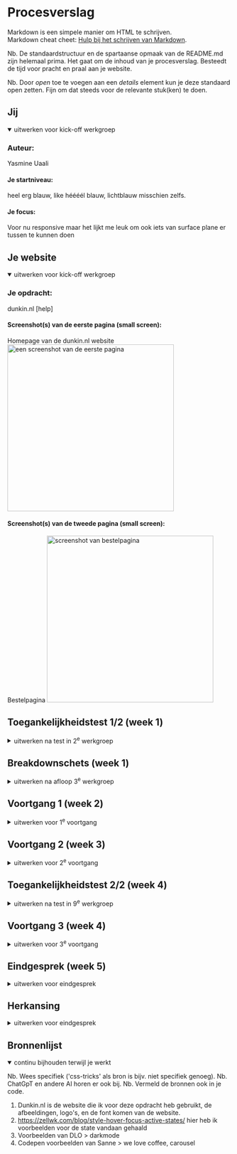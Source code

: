 # Procesverslag
Markdown is een simpele manier om HTML te schrijven.  
Markdown cheat cheet: [Hulp bij het schrijven van Markdown](https://github.com/adam-p/markdown-here/wiki/Markdown-Cheatsheet).

Nb. De standaardstructuur en de spartaanse opmaak van de README.md zijn helemaal prima. Het gaat om de inhoud van je procesverslag. Besteedt de tijd voor pracht en praal aan je website.

Nb. Door *open* toe te voegen aan een *details* element kun je deze standaard open zetten. Fijn om dat steeds voor de relevante stuk(ken) te doen.





## Jij

<details open>
  <summary>uitwerken voor kick-off werkgroep</summary>

  ### Auteur:
  Yasmine Uaali

  #### Je startniveau:
  heel erg blauw, like héééél blauw, lichtblauw misschien zelfs. 

  #### Je focus:
  Voor nu responsive maar het lijkt me leuk om ook iets van surface plane er tussen te kunnen doen
 
</details>





## Je website

<details open>
  <summary>uitwerken voor kick-off werkgroep</summary>

  ### Je opdracht:
  dunkin.nl [help]

  #### Screenshot(s) van de eerste pagina (small screen): 
  Homepage van de dunkin.nl website  
  <img src="readme-images/hoofdpagina.jpeg" width="375px" alt="een screenshot van de eerste pagina">

  #### Screenshot(s) van de tweede pagina (small screen):
  Bestelpagina 
  <img src="readme-images/bestelpagina.png" width="375px" alt="screenshot van bestelpagina">
 
</details>



## Toegankelijkheidstest 1/2 (week 1)

<details>
  <summary>uitwerken na test in 2<sup>e</sup> werkgroep</summary>

  ### Bevindingen
  Lijst met je bevindingen die in de test naar voren kwamen: 
  Het was allereerst best wel zoeken en uitvinden hoer ik met Voice Over zelf aan de slag moest maar nadat ik het een beetje door had, was het echt even door de website zelf zoeken. 
  Dunkin' gebruikt best veel divs op de website en wat je hoort is best veel ruis maar niet een duidelijke omschrijving van de website. Het is maar dat ik kan zien en daardoor kan zien wat er geselecteerd is door de Voice Over maar ik zou het niet kunnen volgen zonder te kijken. Laat staan daadwerkelijk een bestelling of iets dergelijk plaatsen. 

</details>



## Breakdownschets (week 1)

<details>
  <summary>uitwerken na afloop 3<sup>e</sup> werkgroep</summary>

  ### de hele pagina: 
  <img src="readme-images/breakdownschetsen.png" width="375px" alt="breakdown van de hele pagina">

  ### dynamisch deel carousel: 
  <img src="readme-images/breakdownschets2.png" width="375px" alt="breakdown van een dynamisch deel">


</details>





## Voortgang 1 (week 2)

<details>
  <summary>uitwerken voor 1<sup>e</sup> voortgang</summary>

  ### Stand van zaken
  hier dit ging goed & dit was lastig (neem ook screenshots op van delen van je website en code)
<img src="readme-images/eersteprogres.png" width="375px" alt="uitomst opdracht 1">


  ### Agenda voor meeting
  Samen met Sinem en Noah hebben we kort de vragen doorgenomen die we op dit moment hebbene en willen bespreken tijdens onze eerste voorstgangsgesprek, we kwamen op het volgende: 

  Yasmine: 
   - Mijn website maakt gebruik van heeft veels div, mag ik hier gewoon articles/sections van maken? En wanneer zou ik wel een div mogen gebruiken?
   - Een aantal afbeeldingen op mijn pagina zijn zo gepositioneerd dat het geen afbeeldingen zijn maat 
   - In hoeverre worden de animaties die op de website worden gebruikt van mij verwacht? Bijv. elke keer wanneer het scherm laadt. 
   - In de mobile first scherm wordt de navigatie een hamburger menu, geen idee hoe ik dat moet maken

  Noah:
   - Geen idee waar ik moet beginnen eigenlijk. 
   - De lettertypes van de website 
  
  Sinem:
   - Mijn headings zijn plaatjes, Geen idee hoe ik dat moet aanpakken
   - Sommige buttons hebben border en ik heb geen idee hoe ik dat moet maken.

  ### Verslag van meeting
  hier na afloop snel de uitkomsten van de meeting vastleggen

  - de site taal goed instellen in de language tag
  - onnodige engelse woorden kan je het beste vertalen
  - titel van de pagina een goeie titel geven (voor de tablad en Google)
  - favicon is de afbeelding/logo naast de titel van de pagina 
  - wanneer een afbeelding een heading is (h1/h2/h3) kan je de alt tekst in de aria-label zetten van de heading
  - a single div website 

</details>





## Voortgang 2 (week 3)

<details>
  <summary>uitwerken voor 2<sup>e</sup> voortgang</summary>

  ### Stand van zaken
  hier dit ging goed & dit was lastig (neem ook screenshots op van delen van je website en code)


  ### Agenda voor meeting
  samen met je groepje opstellen

  Yasmine: 

  - font die gedownload is in je website zetten of moet je alles met fontface doen?


  Sinem: 
  - nav/hamburger menu doornemen
  - hoe krijg je twee sections naast elkaar 
  - hoe krijg je de plaatjes in mijn section van de chips zakker boven aan terwijl ze in de html onderaanstaan.

  Noah:





  ### Verslag van meeting
  hier na afloop snel de uitkomsten van de meeting vastleggen

  - niet twee sections maken, je kan beter 1 section gebruiken en article met display flex gebruiken. + flex wrap + width 15 em 
  - met een carousel geen flex wrap gebruiken.
  - alles moet een custom property worden in de root, kleuren en textgrootte sws 
  - eerste line "dunking is opzoek naar jou"-banner, in de header" en dan met position
  - order now button ergens in de main


</details>





## Toegankelijkheidstest 2/2 (week 4)

<details>
  <summary>uitwerken na test in 9<sup>e</sup> werkgroep</summary>

  ### Bevindingen
 mijn website was zeker nog niet af genoeg om te testen maar dit was vooral kennis maken met de voiceover controls ter voorbereiding van het eindgesprek

</details>





## Voortgang 3 (week 4)

<details>
  <summary>uitwerken voor 3<sup>e</sup> voortgang</summary>

  ### Stand van zaken
  hier dit ging goed & dit was lastig (neem ook screenshots op van delen van je website en code)


  ### Agenda voor meeting
  samen met je groepje opstellen


  ### Verslag van meeting
  hier na afloop snel de uitkomsten van de meeting vastleggen

 - geen aside gebruiken in de footer
 - order -1 voor de header
 - top en right van het scherm en transform translate vanaf het item zelf voor de footer 
 - elke section heeft een heading nodig  

</details>





## Eindgesprek (week 5)

<details>
  <summary>uitwerken voor eindgesprek</summary>

  ### Je uitkomst - karakteristiek screenshots:
  <img src="readme-images/dummy-plaatje.jpg" width="375px" alt="uitomst opdracht 1">


  ### Dit ging goed/Heb ik geleerd: 
  Hoe ik nu duidelijk grid moet gebruiken voor mijn main

  <img src="images" width="375px" alt="top">


  ### Dit was lastig/Is niet gelukt:
  Korte omschrijving met plaatjes

  <img src="readme-images/dummy-plaatje.jpg" width="375px" alt="bummer">
</details>


## Herkansing

<details>
  <summary>uitwerken voor eindgesprek</summary>

  ### Je uitkomst - karakteristiek screenshots:
  <img src="readme-images/mobileindex.png" width="375px" alt="mobiel versie homepagina">
  <img src="readme-images/desktopindex.png" width="375px" alt="desktop versie homepagina">
  <img src="readme-images/mobilebestel.png" width="375px" alt="mobiel versie bestelpagina">
  <img src="readme-images/desktopbestel.png" width="375px" alt="desktop versie bestelpagina">

  ### Dit ging goed/Heb ik geleerd: 
 Dat je mooie dingen kan maken en coderen echt wel leuk kan zijn, css is vaak veel handiger en fijn te gebruiken. de juiste selectore vinden is soms nog een taak maar backgroundcolor lime heeft daar veel bij geholpen. 

ik heb heel trots op wat ik ervan heb kunnen maken met bedank van de stof, de lessen en alle hulpmiddelen

  ### Dit was lastig/Is niet gelukt:
 op het eind deed de footer en de carousel op de eerste pagina niet meer zoals het eerst de bedoeling was wanneer ik het op een groter scherm probeerde responsive te maken, voor de rest blijven de afbeeldingen van de we love coffee staan bij het openen van de nav in het hamburger menu

 de "bestel button" is een a/ link maar ik kreeg deze maar niet op een correcte wijze als een button
</details>



## Bronnenlijst

<details open>
  <summary>continu bijhouden terwijl je werkt</summary>

  Nb. Wees specifiek ('css-tricks' als bron is bijv. niet specifiek genoeg). 
  Nb. ChatGpT en andere AI horen er ook bij.
  Nb. Vermeld de bronnen ook in je code.

  1. Dunkin.nl is de website die ik voor deze opdracht heb gebruikt, de afbeeldingen, logo's, en de font komen van de website.
  2. https://zellwk.com/blog/style-hover-focus-active-states/ hier heb ik voorbeelden voor de state vandaan gehaald
  3. Voorbeelden van DLO > darkmode
  4. Codepen voorbeelden van Sanne > we love coffee, carousel


</details>